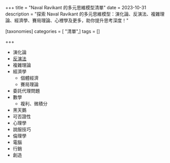 +++
title = "Naval Ravikant 的多元思維模型清單"
date = 2023-10-31
description = "探索 Naval Ravikant 的多元思維模型：演化論、反演法、複雜理論、經濟學、賽局理論、心裡學及更多，助你提升思考深度！"

[taxonomies]
categories = [ "清單",]
tags = []

+++

-   演化論
-   [反演法](@/wisdom/mental-models/inversion/index.md)
-   複雜理論
-   經濟學
    -   個體經濟
    -   賽局理論
-   委託代理問題
-   數學
    -   複利、微積分
-   黑天鵝
-   可否證性
-   心理學
-   說服技巧
-   倫理學
-   電腦
-   行銷
-   創造
